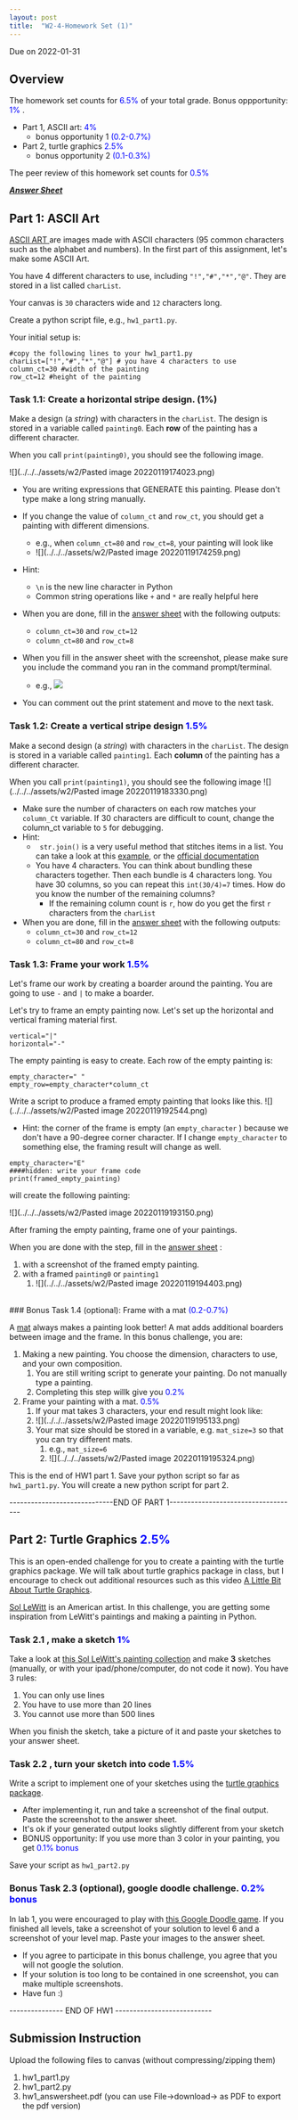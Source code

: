 ```yaml
---
layout: post
title:  "W2-4-Homework Set (1)"
---
```


Due on 2022-01-31

## Overview 
The homework set counts for <span style="color:#0000ff;"> 6.5%  </span> of your total grade. Bonus oppportunity:   <span style="color:#0000ff;"> 1% </span>. 
- Part 1, ASCII art:  <span style="color:#0000ff;"> 4%  </span>
	- bonus opportunity 1 <span style="color:#0000ff;">  (0.2-0.7%)  </span>
- Part 2, turtle graphics <span style="color:#0000ff;"> 2.5%  </span>
	- bonus opportunity 2 <span style="color:#0000ff;">  (0.1-0.3%)  </span>

The peer review of this homework set counts for <span style="color:#0000ff;"> 0.5%  </span>

***[Answer Sheet](https://docs.google.com/document/d/14Oao1qi8UKuUOPo1mNiRtXApJBI2E5KeHBPEda93IUo/edit)***

## Part 1: ASCII Art 

[ASCII ART ](https://en.wikipedia.org/wiki/ASCII_art) are images made with ASCII characters (95 common characters such as the alphabet and numbers). In the first part of this assignment, let's make some ASCII Art. 

You have 4 different characters to use, including `"!","#","*","@"`. They are stored in a list called `charList`. 

Your canvas is `30` characters wide and `12` characters long. 

Create a python script file, e.g., `hw1_part1.py`.

Your initial setup is:
```
#copy the following lines to your hw1_part1.py
charList=["!","#","*","@"] # you have 4 characters to use 
column_ct=30 #width of the painting 
row_ct=12 #height of the painting
```

### Task 1.1: Create a horizontal stripe design. (1%)

Make a design (a *string*) with characters in the `charList`. The design is stored in a variable called `painting0`. Each **row** of the painting has a different character. 

When you call `print(painting0)`, you should see the following image. 

![](../../../assets/w2/Pasted image 20220119174023.png)
- You are writing expressions that GENERATE this painting. Please don't type make a long string manually. 
- If you change the value of `column_ct` and `row_ct`, you should get a painting with different dimensions. 
	- e.g., when `column_ct=80` and  `row_ct=8`, your painting will look like 
	- ![](../../../assets/w2/Pasted image 20220119174259.png)
- Hint: 
	- `\n`  is the new line character in Python 
	-  Common string operations like `+` and `*` are really helpful here  
- When you are done, fill in the [answer sheet](https://docs.google.com/document/d/14Oao1qi8UKuUOPo1mNiRtXApJBI2E5KeHBPEda93IUo/edit) with the following outputs:
	- `column_ct=30` and  `row_ct=12`
	- `column_ct=80` and  `row_ct=8`
- When you fill in the answer sheet with the screenshot, please make sure you include the command you ran in the command prompt/terminal.
	- e.g., ![](../../../assets/w2/vist270w2-01.png)

- You can comment out the print statement and move to the next task. 

### Task 1.2: Create a vertical stripe design <span style="color:#0000ff;">  1.5%  </span>
Make a second design (a *string*) with characters in the `charList`. The design is stored in a variable called `painting1`. Each **column** of the painting has a different character. 

When you call `print(painting1)`, you should see the following image 
![](../../../assets/w2/Pasted image 20220119183330.png)

- Make sure the number of characters on each row matches your `column_Ct` variable. If 30 characters are difficult to count, change the column_ct variable to `5` for debugging. 
- Hint:
	- ` str.join()` is a very useful method that stitches items in a list. You can take a look at this [example](https://www.programiz.com/python-programming/methods/string/join), or the [official documentation ](https://docs.python.org/3/library/stdtypes.html#str.join)
	-  You have 4 characters. You can think about bundling these characters together. Then each bundle is 4 characters long. You have 30 columns, so you can repeat this `int(30/4)=7` times. How do you know the number of the remaining columns? 
		- If the remaining column count is `r`, how do you get the first `r` characters from the `charList`
- When you are done, fill in the [answer sheet](https://docs.google.com/document/d/14Oao1qi8UKuUOPo1mNiRtXApJBI2E5KeHBPEda93IUo/edit) with the following outputs:
	- `column_ct=30` and  `row_ct=12`
	- `column_ct=80` and  `row_ct=8`



### Task 1.3: Frame your work <span style="color:#0000ff;">  1.5%  </span>
Let's frame our work by creating a boarder around the painting. You are going to use `-` and `|` to make a boarder. 

Let's try to frame an empty painting now. Let's set up the horizontal and vertical framing material first.   
```
vertical="|"
horizontal="-"

```

The empty painting is easy to create. Each row of the empty painting is:

```
empty_character=" "
empty_row=empty_character*column_ct
```

Write a script to produce a framed empty painting that looks like this. 
![](../../../assets/w2/Pasted image 20220119192544.png)
- Hint: the corner of the frame is empty (an `empty_character` ) because we don't have a 90-degree corner character. If I change `empty_character` to something else, the framing result will change as well. 

```
empty_character="E"
####hidden: write your frame code 
print(framed_empty_painting)
```
will create the following painting:

![](../../../assets/w2/Pasted image 20220119193150.png)




After framing the empty painting, frame one of your paintings. 


 When you are done with the step, fill in the [answer sheet](https://docs.google.com/document/d/14Oao1qi8UKuUOPo1mNiRtXApJBI2E5KeHBPEda93IUo/edit) :
 1. with a screenshot of the framed empty painting.
 2. with a framed `painting0` or `painting1` 
	 1. ![](../../../assets/w2/Pasted image 20220119194403.png) 

<br>
### Bonus Task 1.4 (optional):  Frame with a mat 
 <span style="color:#0000ff;">  (0.2-0.7%)  </span>

 A [mat](https://en.wikipedia.org/wiki/Mat_(picture_framing)) always makes a painting look better! A mat adds additional boarders between image and the frame. In this bonus challenge, you are:
 1. Making a new painting. You choose the dimension, characters to use, and your own composition. 
	 1. You are still writing script to generate your painting. Do not manually type a painting. 
	 2. Completing this step willk give you <span style="color:#0000ff;">  0.2%  </span>
 2. Frame your painting with a mat. <span style="color:#0000ff;">  0.5%  </span>
	 1. If your mat takes 3 characters, your end result might look like: 
	 2. ![](../../../assets/w2/Pasted image 20220119195133.png)
	 3. Your mat size should be stored in a variable, e.g. `mat_size=3` so that you can try different mats. 
		 1. e.g.,  `mat_size=6` 
		 2. ![](../../../assets/w2/Pasted image 20220119195324.png)


This is the end of HW1 part 1. Save your python script so far as `hw1_part1.py`. You will create a new python script for part 2. 

-----------------------------END OF PART 1------------------------------------


## Part 2: Turtle Graphics <span style="color:#0000ff;"> 2.5%  </span>

This is an open-ended challenge for you to create a painting with the turtle graphics package. We will talk about turtle graphics package in class, but I encourage to check out additional resources such as this video [A Little Bit About Turtle Graphics](https://www.youtube.com/watch?v=1t0Ye3WMmiQ).

[Sol LeWitt](https://en.wikipedia.org/wiki/Sol_LeWitt) is an American artist. In this challenge, you are getting some inspiration from LeWitt's paintings and making a painting in Python. 

### Task 2.1 , make a sketch <span style="color:#0000ff;"> 1%  </span>
Take a look at [this Sol LeWitt's painting collection](https://massmoca.org/sol-lewitt/) and make **3** sketches (manually, or with your ipad/phone/computer, do not code it now). You have 3 rules: 
1. You can only use lines 
2. You have to use more than 20 lines 
3. You cannot use more than 500 lines 

When you finish the sketch, take a picture of it and paste your sketches to your answer sheet. 
 
### Task 2.2 , turn your sketch into code <span style="color:#0000ff;"> 1.5%  </span>
Write a script to implement one of your sketches using the [turtle graphics package](https://docs.python.org/3/library/turtle.html). 
- After implementing it, run and take a screenshot of the final output. Paste the screenshot to the answer sheet. 
- It's ok if your generated output looks slightly different from your sketch
- BONUS opportunity: If you use more than 3 color in your painting, you get  <span style="color:#0000ff;">0.1% bonus </span>


Save your script as `hw1_part2.py`


### Bonus Task 2.3 (optional), google doodle challenge. <span style="color:#0000ff;">0.2% bonus </span>

In lab 1, you were encouraged to play with [this Google Doodle game](https://www.google.com/doodles/celebrating-50-years-of-kids-coding). If you finished all levels, take a screenshot of your solution to level 6 and a screenshot of your level map. Paste your images to the answer sheet. 

- If you agree to participate in this bonus challenge, you agree that you will not google the solution. 
- If your solution is too long to be contained in one screenshot, you can make multiple screenshots. 
- Have fun :)


---------------  END OF HW1 ---------------------------


## Submission Instruction 
Upload the following files to canvas (without compressing/zipping them)
1. hw1_part1.py
2. hw1_part2.py
3. hw1_answersheet.pdf (you can use File->download-> as PDF to export the pdf version)